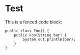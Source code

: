 # Test

This is a fenced code block:

```this-is-not-a-language
public class Foo() {
	public Foo(String bar) {
		System.out.println(bar);
	}
}
```

